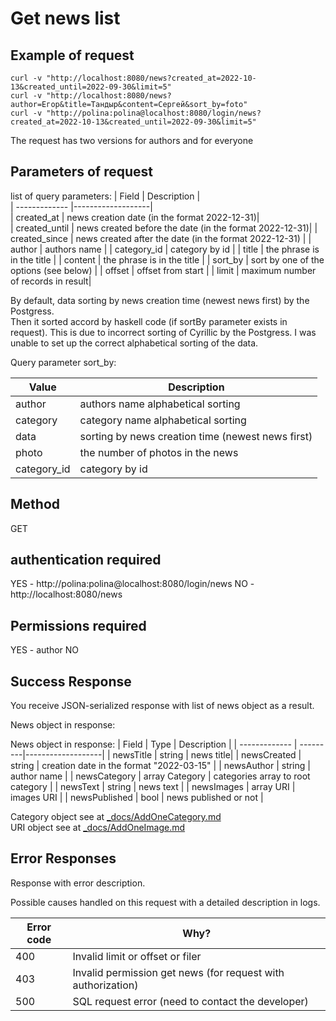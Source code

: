 # Get news list

## Example of request

```
curl -v "http://localhost:8080/news?created_at=2022-10-13&created_until=2022-09-30&limit=5"
curl -v "http://localhost:8080/news?author=Егор&title=Тандыр&content=Сергей&sort_by=foto"
curl -v "http://polina:polina@localhost:8080/login/news?created_at=2022-10-13&created_until=2022-09-30&limit=5"
```
The request has two versions for authors and for everyone

## Parameters of request 
list of query parameters:
| Field        |  Description       |  
| ------------- |-------------------|  
| created_at | news creation date  (in the format 2022-12-31)|  
| created_until | news created before the date (in the format 2022-12-31)|
| created_since |  news created after the date (in the format 2022-12-31) |
| author |  authors name |
| category_id	|  category by id |
| title	| the phrase is in the title |
| content |  the phrase is in the title |
| sort_by |  sort by one of the options (see below) |
| offset	|  offset from start |
| limit	| maximum number of records in result|

By default, data sorting by news creation time (newest news first) by the Postgress.  
Then it sorted accord by haskell code (if sortBy parameter exists in request). This is due to incorrect sorting of Cyrillic by the Postgress. I was unable to set up the correct alphabetical sorting of the data.

Query parameter sort_by:

| Value        | Description       |
| ------------- |-------------------|
| author | authors name alphabetical sorting |
| category | category name  alphabetical sorting |
| data |  sorting by news creation time (newest news first)  |
| photo |  the number of photos in the news|
| category_id	|  category by id |


## Method 
GET

## authentication required 
YES - http://polina:polina@localhost:8080/login/news
NO - http://localhost:8080/news

## Permissions required 
YES - author
NO

## Success Response

You receive JSON-serialized response with list of news object as a result.

News object in response: 

News object in response: 
| Field         | Type 	   | Description       |
| ------------- | ---------|-------------------|
| newsTitle  | string | news title|
| newsCreated | string | creation date in the format "2022-03-15" |
| newsAuthor | string | author name |
| newsCategory | array Category | categories array  to root category |
| newsText	| string | news text |
| newsImages	| array URI | images URI |
| newsPublished	| bool | news published or not |

Category object see at [_docs/AddOneCategory.md](_docs/AddOneCategory.md)   
URI object see at [_docs/AddOneImage.md](_docs/AddOneImage.md) 

## Error Responses

Response with error description. 

Possible causes handled on this request with a detailed description in logs. 

| Error code          | Why?                                                                |
| ----------------- | ------------------------------------------------------------------ |
| 400 | Invalid limit or offset or filer   |
| 403 | Invalid permission get news (for request with authorization)  |
| 500 | SQL request error (need to contact the developer) |
